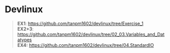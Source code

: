 # Devlinux 
> **EX1**: https://github.com/tanpm1602/devlinux/tree/Exercise_1<br>
> **EX2+3**: https://github.com/tanpm1602/devlinux/tree/02_03.Variables_and_Datatypes<br>
> **EX4:** https://github.com/tanpm1602/devlinux/tree/04.StandardIO<br>
